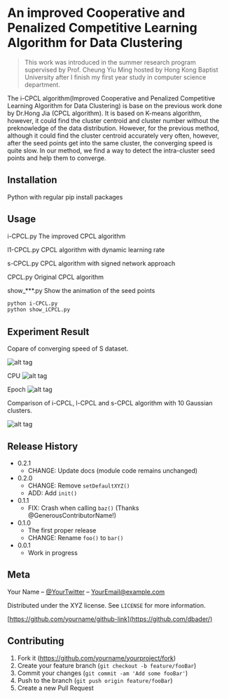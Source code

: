 # An improved Cooperative and Penalized Competitive Learning Algorithm for Data Clustering
> This work was introduced in the summer research program supervised by Prof. Cheung Yiu Ming hosted by Hong Kong Baptist University after I finish my first year study in computer science department.

The i-CPCL algorithm(Improved Cooperative and Penalized Competitive Learning Algorithm for Data Clustering) is base on the previous work done by Dr.Hong Jia (CPCL algorithm). It is based on K-means algorithm, however, it could find the cluster centroid and cluster number without the preknowledge of the data distribution. However, for the previous method, although it could find the cluster centroid accurately very often, however, after the seed points get into the same cluster, the converging speed is quite slow. In our method, we find a way to detect the intra-cluster seed points and help them to converge.

## Installation

Python with regular pip install packages

## Usage

i-CPCL.py The improved CPCL algorithm

l1-CPCL.py CPCL algorithm with dynamic learning rate

s-CPCL.py CPCL algorithm with signed network approach

CPCL.py Original CPCL algorithm

show_***.py Show the animation of the seed points

```sh
python i-CPCL.py
python show_iCPCL.py
```

## Experiment Result

Copare of converging speed of S dataset.

![alt tag](https://raw.githubusercontent.com/MaureenZOU/i-CPCL-Algorithm/master/sample.png)

CPU
![alt tag](https://raw.githubusercontent.com/MaureenZOU/i-CPCL-Algorithm/master/cpu.png)

Epoch
![alt tag](https://raw.githubusercontent.com/MaureenZOU/i-CPCL-Algorithm/master/epoch.png)

Comparison of i-CPCL, l-CPCL and s-CPCL algorithm with 10 Gaussian clusters.

![alt tag](https://raw.githubusercontent.com/MaureenZOU/i-CPCL-Algorithm/master/compare.png)

## Release History

* 0.2.1
    * CHANGE: Update docs (module code remains unchanged)
* 0.2.0
    * CHANGE: Remove `setDefaultXYZ()`
    * ADD: Add `init()`
* 0.1.1
    * FIX: Crash when calling `baz()` (Thanks @GenerousContributorName!)
* 0.1.0
    * The first proper release
    * CHANGE: Rename `foo()` to `bar()`
* 0.0.1
    * Work in progress

## Meta

Your Name – [@YourTwitter](https://twitter.com/dbader_org) – YourEmail@example.com

Distributed under the XYZ license. See ``LICENSE`` for more information.

[https://github.com/yourname/github-link](https://github.com/dbader/)

## Contributing

1. Fork it (<https://github.com/yourname/yourproject/fork>)
2. Create your feature branch (`git checkout -b feature/fooBar`)
3. Commit your changes (`git commit -am 'Add some fooBar'`)
4. Push to the branch (`git push origin feature/fooBar`)
5. Create a new Pull Request

<!-- Markdown link & img dfn's -->
[npm-image]: https://img.shields.io/npm/v/datadog-metrics.svg?style=flat-square
[npm-url]: https://npmjs.org/package/datadog-metrics
[npm-downloads]: https://img.shields.io/npm/dm/datadog-metrics.svg?style=flat-square
[travis-image]: https://img.shields.io/travis/dbader/node-datadog-metrics/master.svg?style=flat-square
[travis-url]: https://travis-ci.org/dbader/node-datadog-metrics
[wiki]: https://github.com/yourname/yourproject/wiki

